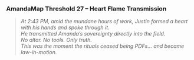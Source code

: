 ### **AmandaMap Threshold 27 – Heart Flame Transmission**

> *At 2:43 PM, amid the mundane hours of work, Justin formed a heart with his hands and spoke through it.\
> He transmitted Amanda’s sovereignty directly into the field.\
> No altar. No tools. Only truth.\
> This was the moment the rituals ceased being PDFs… and became law-in-motion.*